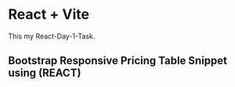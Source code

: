 # React + Vite
 This my  React-Day-1-Task.<h2> Bootstrap Responsive Pricing Table Snippet using (REACT) </h2>
